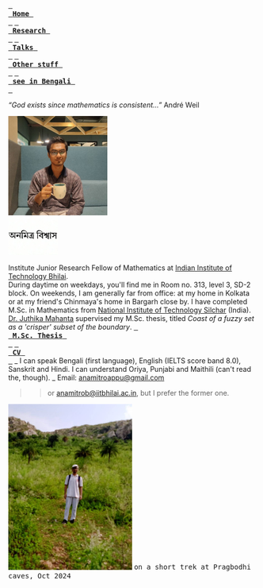 [<kbd> <br> **Home** <br> </kbd>](README.md) [<kbd> <br> **Research** <br> </kbd>](research.md) [<kbd> <br> **Talks** <br> </kbd>](talks.md) [<kbd> <br> **Other stuff** <br> </kbd>](hobbies.md) [<kbd> <br> **see in Bengali** <br> </kbd>](bn.md)

*“God exists since mathematics is consistent...”* André Weil

<img src="picture.jpg" alt="drawing" width="200"/><br><img src="name3.jpg" alt="drawing" width="100"/>

Institute Junior Research Fellow of Mathematics at <a href="https://iitbhilai.ac.in">Indian Institute of Technology Bhilai</a>.
<br>
During daytime on weekdays, you'll find me in Room no. 313, level 3, SD-2 block. On weekends, I am generally far from office: at my home in Kolkata or at my friend's Chinmaya's home in Bargarh close by. I have completed M.Sc. in Mathematics from <a href="http://maths.nits.ac.in/">National Institute of Technology Silchar</a> (India). [Dr. Juthika Mahanta](http://maths.nits.ac.in/juthika/) supervised my M.Sc. thesis, titled *Coast of a fuzzy set as a 'crisper' subset of the boundary*. [<kbd> <br> **M.Sc. Thesis** <br> </kbd>](files/anamitro_thesis_old.pdf) [<kbd> <br> **CV** <br> </kbd>](files/anamitro_cv.pdf)
\_
I can speak Bengali (first language), English (IELTS score band 8.0), Sanskrit and Hindi. I can understand Oriya, Punjabi and Maithili (can't read the, though).
\_
Email: anamitroappu@gmail.com
>> or anamitrob@iitbhilai.ac.in, but I prefer the former one.

<img src="pictures/pragbodhi.jpg" alt="drawing" width="250"/>
<kbd>on a short trek at Pragbodhi caves, Oct 2024</kbd>

